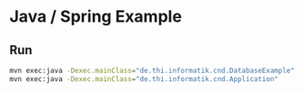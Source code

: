 # Java / Spring Example

## Run

```bash
mvn exec:java -Dexec.mainClass="de.thi.informatik.cnd.DatabaseExample"
mvn exec:java -Dexec.mainClass="de.thi.informatik.cnd.Application"
```